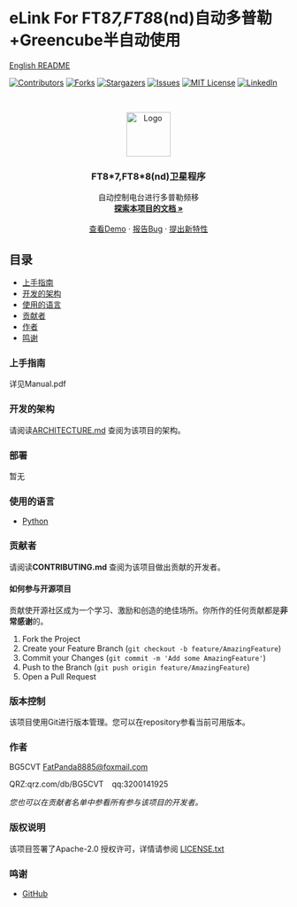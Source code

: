 

# eLink For FT8*7,FT8*8(nd)自动多普勒+Greencube半自动使用

[English README](https://github.com/GAQPanda/FT-847-Satellite-controller/blob/main/readme_EN.md)

<!-- PROJECT SHIELDS -->

[![Contributors][contributors-shield]][contributors-url]
[![Forks][forks-shield]][forks-url]
[![Stargazers][stars-shield]][stars-url]
[![Issues][issues-shield]][issues-url]
[![MIT License][license-shield]][license-url]
[![LinkedIn][linkedin-shield]][linkedin-url]

<!-- PROJECT LOGO -->
<br />

<p align="center">
  <a href="https://github.com/GAQPanda/FT-847-Satellite-controller/">
    <img src="images/logo.png" alt="Logo" width="80" height="80">
  </a>

  <h3 align="center">FT8*7,FT8*8(nd)卫星程序</h3>
  <p align="center">
    自动控制电台进行多普勒频移    <br />
    <a href="https://github.com/GAQPanda/FT-847-Satellite-controller"><strong>探索本项目的文档 »</strong></a>
    <br />
    <br />
    <a href="https://github.com/GAQPanda/FT-847-Satellite-controller">查看Demo</a>
    ·
    <a href="https://github.com/GAQPanda/FT-847-Satellite-controller/issues">报告Bug</a>
    ·
    <a href="https://github.com/GAQPanda/FT-847-Satellite-controller/issues">提出新特性</a>
  </p>

</p>


 
## 目录

- [上手指南](#上手指南)
- [开发的架构](#开发的架构)
- [使用的语言](#使用的语言)
- [贡献者](#贡献者)
- [作者](#作者)
- [鸣谢](#鸣谢)

### 上手指南

详见Manual.pdf


### 开发的架构 

请阅读[ARCHITECTURE.md](https://github.com/GAQPanda/FT-847-Satellite-controller/blob/master/ARCHITECTURE.md) 查阅为该项目的架构。

### 部署

暂无

### 使用的语言

- [Python](https://Python.org)

### 贡献者

请阅读**CONTRIBUTING.md** 查阅为该项目做出贡献的开发者。

#### 如何参与开源项目

贡献使开源社区成为一个学习、激励和创造的绝佳场所。你所作的任何贡献都是**非常感谢**的。


1. Fork the Project
2. Create your Feature Branch (`git checkout -b feature/AmazingFeature`)
3. Commit your Changes (`git commit -m 'Add some AmazingFeature'`)
4. Push to the Branch (`git push origin feature/AmazingFeature`)
5. Open a Pull Request



### 版本控制

该项目使用Git进行版本管理。您可以在repository参看当前可用版本。

### 作者

BG5CVT 
FatPanda8885@foxmail.com

QRZ:qrz.com/db/BG5CVT  &ensp; qq:3200141925   

 *您也可以在贡献者名单中参看所有参与该项目的开发者。*

### 版权说明

该项目签署了Apache-2.0 授权许可，详情请参阅 [LICENSE.txt](https://github.com/GAQPanda/FT-847-Satellite-controller/blob/master/LICENSE.txt)

### 鸣谢


- [GitHub](https://github.com)

<!-- links -->
[your-project-path]:GAQPanda/FT-847-Satellite-controller
[contributors-shield]: https://img.shields.io/github/contributors/GAQPanda/FT-847-Satellite-controller.svg?style=flat-square
[contributors-url]: https://github.com/GAQPanda/FT-847-Satellite-controller/graphs/contributors
[forks-shield]: https://img.shields.io/github/forks/GAQPanda/FT-847-Satellite-controller.svg?style=flat-square
[forks-url]: https://github.com/GAQPanda/FT-847-Satellite-controller/network/members
[stars-shield]: https://img.shields.io/github/stars/GAQPanda/FT-847-Satellite-controller.svg?style=flat-square
[stars-url]: https://github.com/GAQPanda/FT-847-Satellite-controller/stargazers
[issues-shield]: https://img.shields.io/github/issues/GAQPanda/FT-847-Satellite-controller.svg?style=flat-square
[issues-url]: https://img.shields.io/github/issues/GAQPanda/FT-847-Satellite-controller.svg
[license-shield]: https://img.shields.io/github/license/GAQPanda/FT-847-Satellite-controller.svg?style=flat-square
[license-url]: https://github.com/GAQPanda/FT-847-Satellite-controller/blob/master/LICENSE.txt
[linkedin-shield]: https://img.shields.io/badge/-LinkedIn-black.svg?style=flat-square&logo=linkedin&colorB=555
[linkedin-url]: https://linkedin.com/in/shaojintian





